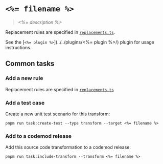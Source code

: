 # `<%= filename %>`

> _<%= description %>_

Replacement rules are specified in [`replacements.ts`](./replacements.ts).

See the [`<%= plugin %>`](../../plugins/<%= plugin %>/) plugin for usage instructions.

## Common tasks

### Add a new rule

Replacement rules are specified in [`replacements.ts`](./replacements.ts)

### Add a test case

Create a new unit test scenario for this transform:

```
pnpm run task:create-test --type transform --target <%= filename %>
```

### Add to a codemod release

Add this source code transformation to a codemod release:

```
pnpm run task:include-transform --transform <%= filename %>
```
